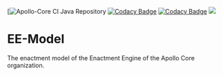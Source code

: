[![Apollo-Core CI Java Repository](https://github.com/Apollo-Core/EE-Model/workflows/Apollo-Core%20CI%20Java%20Repository/badge.svg)
[![Codacy Badge](https://api.codacy.com/project/badge/Grade/5fac809da11b41199530c92460ce00fd)](https://app.codacy.com/gh/Apollo-Core/EE-Model?utm_source=github.com&utm_medium=referral&utm_content=Apollo-Core/EE-Model&utm_campaign=Badge_Grade_Settings)
[![Codacy Badge](https://app.codacy.com/project/badge/Coverage/dd5e2d80150c466f9f3b6f68bbb31057)](https://www.codacy.com/gh/Apollo-Core/EE-Model/dashboard?utm_source=github.com&utm_medium=referral&utm_content=Apollo-Core/EE-Model&utm_campaign=Badge_Coverage)
[![](https://jitpack.io/v/Apollo-Core/EE-Model.svg)](https://jitpack.io/#Apollo-Core/EE-Model)

# EE-Model

The enactment model of the Enactment Engine of the Apollo Core organization.
